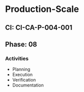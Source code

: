 # Production-Scale

## CI: CI-CA-P-004-001
## Phase: 08

### Activities
- Planning
- Execution
- Verification
- Documentation
